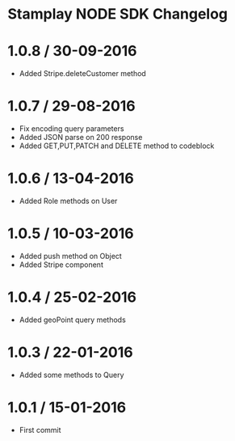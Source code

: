 # Stamplay NODE SDK Changelog

1.0.8 / 30-09-2016
===================

* Added Stripe.deleteCustomer method 

1.0.7 / 29-08-2016
===================

* Fix encoding query parameters
* Added JSON parse on 200 response
* Added GET,PUT,PATCH and DELETE method to codeblock

1.0.6 / 13-04-2016
===================

* Added Role methods on User

1.0.5 / 10-03-2016
===================

* Added push method on Object
* Added Stripe component

1.0.4 / 25-02-2016
===================

* Added geoPoint query methods

1.0.3 / 22-01-2016
===================

* Added some methods to Query

1.0.1 / 15-01-2016
===================

* First commit
